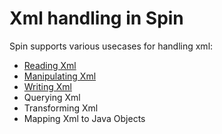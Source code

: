 # Xml handling in Spin

Spin supports various usecases for handling xml:

* [Reading Xml][reading-xml]
* [Manipulating Xml][manipulating-xml]
* [Writing Xml][writing-xml]
* Querying Xml
* Transforming Xml
* Mapping Xml to Java Objects

[reading-xml]: reading-xml.md
[manipulating-xml]: manipulating-xml.md
[writing-xml]: writing-xml.md
